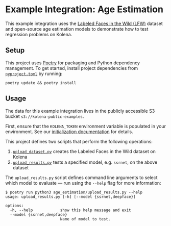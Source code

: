 # Example Integration: Age Estimation

This example integration uses the [Labeled Faces in the Wild (LFW)](http://vis-www.cs.umass.edu/lfw/) dataset and
open-source age estimation models to demonstrate how to test regression problems on Kolena.

## Setup

This project uses [Poetry](https://python-poetry.org/) for packaging and Python dependency management. To get started,
install project dependencies from [`pyproject.toml`](./pyproject.toml) by running:

```shell
poetry update && poetry install
```

## Usage

The data for this example integration lives in the publicly accessible S3 bucket `s3://kolena-public-examples`.

First, ensure that the `KOLENA_TOKEN` environment variable is populated in your environment. See our
[initialization documentation](https://docs.kolena.io/installing-kolena/#initialization) for details.

This project defines two scripts that perform the following operations:

1. [`upload_dataset.py`](age_estimation/upload_dataset.py) creates the Labeled Faces in the Wild dataset on Kolena
2. [`upload_results.py`](age_estimation/upload_results.py) tests a specified model, e.g. `ssrnet`, on the above dataset

The `upload_results.py` script defines command line arguments to select which model to evaluate — run using the
`--help` flag for more information:

```shell
$ poetry run python3 age_estimation/upload_results.py --help
usage: upload_results.py [-h] [--model {ssrnet,deepface}]

options:
  -h, --help            show this help message and exit
  --model {ssrnet,deepface}
                        Name of model to test.
```
